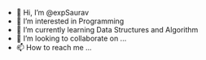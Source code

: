 - 👋 Hi, I’m @expSaurav
- 👀 I’m interested in Programming
- 🌱 I’m currently learning Data Structures and Algorithm
- 💞️ I’m looking to collaborate on ...
- 📫 How to reach me ...

<!---
expSaurav/expSaurav is a ✨ special ✨ repository because its `README.md` (this file) appears on your GitHub profile.
You can click the Preview link to take a look at your changes.
--->
